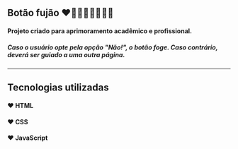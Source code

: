 ## Botão fujão ❤️💨🏃‍♂️🏃‍♂️🏃‍♂️


#### Projeto criado para aprimoramento acadêmico e profissional.

##### Caso o usuário opte pela opção "Não!", o botão foge. Caso contrário, deverá ser guiado a uma outra página.
##### 
-----------------
## Tecnologias utilizadas

#### ❤️ HTML
#### ❤️ CSS
#### ❤️ JavaScript
